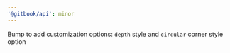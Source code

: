 ```yaml
---
'@gitbook/api': minor
---
```


Bump to add customization options: `depth` style and `circular` corner style option
